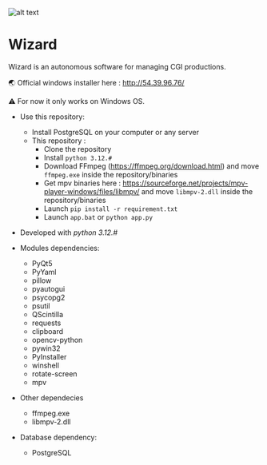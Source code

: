 ![alt text](http://54.39.96.76/documentation/_images/wizard_icon_256.png)

# Wizard

Wizard is an autonomous software for managing CGI productions.

🌏 Official windows installer here : http://54.39.96.76/

⚠️ For now it only works on Windows OS.

* Use this repository:
	* Install PostgreSQL on your computer or any server
	* This repository :
		* Clone the repository
		* Install `python 3.12.#`
		* Download FFmpeg (https://ffmpeg.org/download.html) and move `ffmpeg.exe` inside the repository/binaries
		* Get mpv binaries here : https://sourceforge.net/projects/mpv-player-windows/files/libmpv/ and move `libmpv-2.dll` inside the repository/binaries
		* Launch `pip install -r requirement.txt`
		* Launch `app.bat` or `python app.py`

* Developed with _python 3.12.#_

* Modules dependencies:
	* PyQt5
	* PyYaml
	* pillow
	* pyautogui
	* psycopg2
	* psutil
	* QScintilla
	* requests
	* clipboard
	* opencv-python
	* pywin32
	* PyInstaller
	* winshell
	* rotate-screen
	* mpv

* Other dependecies
	* ffmpeg.exe
	* libmpv-2.dll

* Database dependency:
	* PostgreSQL
